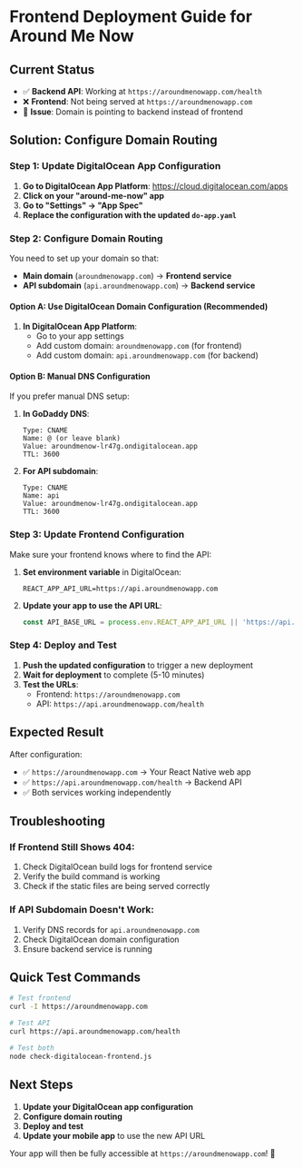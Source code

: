 # Frontend Deployment Guide for Around Me Now

## Current Status
- ✅ **Backend API**: Working at `https://aroundmenowapp.com/health`
- ❌ **Frontend**: Not being served at `https://aroundmenowapp.com`
- 🔧 **Issue**: Domain is pointing to backend instead of frontend

## Solution: Configure Domain Routing

### Step 1: Update DigitalOcean App Configuration

1. **Go to DigitalOcean App Platform**: https://cloud.digitalocean.com/apps
2. **Click on your "around-me-now" app**
3. **Go to "Settings" → "App Spec"**
4. **Replace the configuration with the updated `do-app.yaml`**

### Step 2: Configure Domain Routing

You need to set up your domain so that:
- **Main domain** (`aroundmenowapp.com`) → **Frontend service**
- **API subdomain** (`api.aroundmenowapp.com`) → **Backend service**

#### Option A: Use DigitalOcean Domain Configuration (Recommended)

1. **In DigitalOcean App Platform**:
   - Go to your app settings
   - Add custom domain: `aroundmenowapp.com` (for frontend)
   - Add custom domain: `api.aroundmenowapp.com` (for backend)

#### Option B: Manual DNS Configuration

If you prefer manual DNS setup:

1. **In GoDaddy DNS**:
   ```
   Type: CNAME
   Name: @ (or leave blank)
   Value: aroundmenow-lr47g.ondigitalocean.app
   TTL: 3600
   ```

2. **For API subdomain**:
   ```
   Type: CNAME
   Name: api
   Value: aroundmenow-lr47g.ondigitalocean.app
   TTL: 3600
   ```

### Step 3: Update Frontend Configuration

Make sure your frontend knows where to find the API:

1. **Set environment variable** in DigitalOcean:
   ```
   REACT_APP_API_URL=https://api.aroundmenowapp.com
   ```

2. **Update your app to use the API URL**:
   ```javascript
   const API_BASE_URL = process.env.REACT_APP_API_URL || 'https://api.aroundmenowapp.com';
   ```

### Step 4: Deploy and Test

1. **Push the updated configuration** to trigger a new deployment
2. **Wait for deployment** to complete (5-10 minutes)
3. **Test the URLs**:
   - Frontend: `https://aroundmenowapp.com`
   - API: `https://api.aroundmenowapp.com/health`

## Expected Result

After configuration:
- ✅ `https://aroundmenowapp.com` → Your React Native web app
- ✅ `https://api.aroundmenowapp.com/health` → Backend API
- ✅ Both services working independently

## Troubleshooting

### If Frontend Still Shows 404:
1. Check DigitalOcean build logs for frontend service
2. Verify the build command is working
3. Check if the static files are being served correctly

### If API Subdomain Doesn't Work:
1. Verify DNS records for `api.aroundmenowapp.com`
2. Check DigitalOcean domain configuration
3. Ensure backend service is running

## Quick Test Commands

```bash
# Test frontend
curl -I https://aroundmenowapp.com

# Test API
curl https://api.aroundmenowapp.com/health

# Test both
node check-digitalocean-frontend.js
```

## Next Steps

1. **Update your DigitalOcean app configuration**
2. **Configure domain routing**
3. **Deploy and test**
4. **Update your mobile app** to use the new API URL

Your app will then be fully accessible at `https://aroundmenowapp.com`! 🚀 
